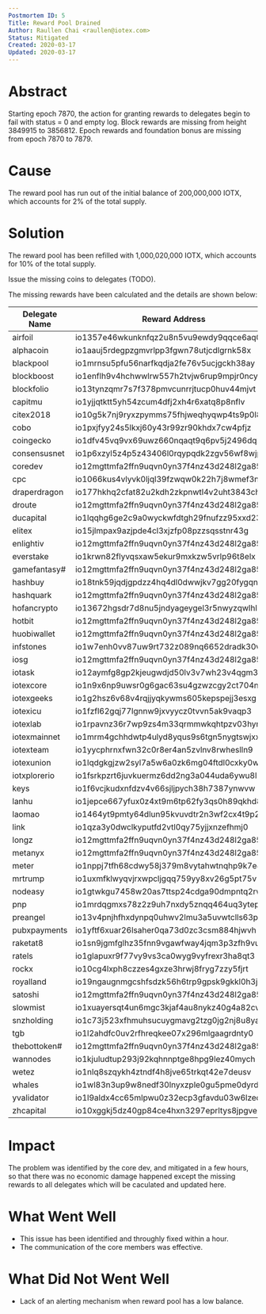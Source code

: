 ```yaml
---
Postmortem ID: 5
Title: Reward Pool Drained
Author: Raullen Chai <raullen@iotex.com>
Status: Mitigated
Created: 2020-03-17
Updated: 2020-03-17
---
```



# Abstract

Starting epoch 7870, the action for granting rewards to delegates begin to fail with status = 0 and empty log.
Block rewards are missing from height 3849915 to 3856812. Epoch rewards and foundation bonus are missing from epoch 7870 to 7879. 

# Cause

The reward pool has run out of the initial balance of 200,000,000 IOTX, which accounts for 2% of the total supply.

# Solution

The reward pool has been refilled with 1,000,020,000 IOTX, which accounts for 10% of the total supply.

Issue the missing coins to delegates (TODO).

The missing rewards have been calculated and the details are shown below:

| Delegate Name | Reward Address                            | Block Rewards          | Epoch Rewards           | Foundation Bonus      |
|---------------|-------------------------------------------|------------------------|-------------------------|-----------------------|
| airfoil       | io1357e46wkunknfqz2u8n5vu9ewdy9qqce6aq0yw | 1344000000000000000000 | 4476745477659495169830  | 800000000000000000000 |
| alphacoin     | io1aauj5rdegpzgmvrlpp3fgwn78utjcdlgrnk58x | 0                      | 77898234422745784284    | 0                     |
| blackpool     | io1mrnsu5pfu56narfkqdja2fe76v5ucjgckh38ay | 0                      | 10798769578890559692    | 0                     |
| blockboost    | io1enflh9v4hchwwlrw557h2tvjw6rup9mpjr0ncy | 1576000000000000000000 | 2890873954589734538840  | 800000000000000000000 |
| blockfolio    | io13tynzqmr7s7f378pmvcunrrjtucp0huv44mjvt | 1440000000000000000000 | 3332708955942322723040  | 800000000000000000000 |
| capitmu       | io1yjjqtktt5yh54zcum4dfj2xh4r6xatq8p8nflv | 1784000000000000000000 | 2996000311271424751148  | 800000000000000000000 |
| citex2018     | io10g5k7nj9ryxzpymms75fhjweqhyqwp4ts9p0l8 | 0                      | 641803098741908729246   | 0                     |
| cobo          | io1pxjfyy24s5lkxj60y43r99zr90khdx7cw4pfjz | 0                      | 1989645016947512719443  | 0                     |
| coingecko     | io1dfv45vq9vx69uwz660nqaqt9q6pv5j2496dq27 | 2056000000000000000000 | 2493276436740802017833  | 800000000000000000000 |
| consensusnet  | io1p6xzyl5z4p5z43406l0rqypqdk2zgv56wf8wjp | 0                      | 1402134980565407222663  | 0                     |
| coredev       | io12mgttmfa2ffn9uqvn0yn37f4nz43d248l2ga85 | 1576000000000000000000 | 10747500504876575733325 | 800000000000000000000 |
| cpc           | io1066kus4vlyvk0ljql39fzwqw0k22h7j8wmef3n | 1000000000000000000000 | 5031964568834372761106  | 800000000000000000000 |
| draperdragon  | io177hkhq2cfat82u2kdh2zkpnwtl4v2uht3843ch | 1096000000000000000000 | 3569934318866323267377  | 800000000000000000000 |
| droute        | io12mgttmfa2ffn9uqvn0yn37f4nz43d248l2ga85 | 2008000000000000000000 | 8705957781951824978904  | 800000000000000000000 |
| ducapital     | io1lqqhg6ge2c9a0wyckwfdtgh29fnufzz95xxd23 | 1536000000000000000000 | 4257912807763577014663  | 800000000000000000000 |
| elitex        | io15jlmpax9azjpde4cl3xjzfp08pzzsqsstnr43g | 1096000000000000000000 | 3246412885817309267688  | 800000000000000000000 |
| enlightiv     | io12mgttmfa2ffn9uqvn0yn37f4nz43d248l2ga85 | 1240000000000000000000 | 7022071660530433696161  | 800000000000000000000 |
| everstake     | io1krwn82flyvqsxaw5ekur9mxkzw5vrlp96t8elx | 0                      | 230966063744136611535   | 0                     |
| gamefantasy#  | io12mgttmfa2ffn9uqvn0yn37f4nz43d248l2ga85 | 1336000000000000000000 | 5993191962136651026368  | 800000000000000000000 |
| hashbuy       | io18tnk59jqdjgpdzz4hq4dl0dwwjkv7gg20fygqn | 1824000000000000000000 | 5051345693032426374119  | 800000000000000000000 |
| hashquark     | io12mgttmfa2ffn9uqvn0yn37f4nz43d248l2ga85 | 816000000000000000000  | 3189457595174405853947  | 800000000000000000000 |
| hofancrypto   | io13672hgsdr7d8nu5jndyageygel3r5nwyzqwlhl | 1824000000000000000000 | 3577492675672630122073  | 800000000000000000000 |
| hotbit        | io12mgttmfa2ffn9uqvn0yn37f4nz43d248l2ga85 | 1440000000000000000000 | 5939809473092192461587  | 800000000000000000000 |
| huobiwallet   | io12mgttmfa2ffn9uqvn0yn37f4nz43d248l2ga85 | 1824000000000000000000 | 6309005428389772982952  | 800000000000000000000 |
| infstones     | io1w7enh0vv87uw9rt732z089nq6652dradk30vlu | 0                      | 1827040431916366810508  | 0                     |
| iosg          | io12mgttmfa2ffn9uqvn0yn37f4nz43d248l2ga85 | 1584000000000000000000 | 5767378783429404737374  | 800000000000000000000 |
| iotask        | io12aymfg8gp2kjeugwdjd50lv3v7wh23v4qgm3x4 | 0                      | 1432891413885232414301  | 0                     |
| iotexcore     | io1n9x6np9uwsr0g6gac63su4gzwzcgy2ct704nmn | 0                      | 3674542293514446313132  | 800000000000000000000 |
| iotexgeeks    | io1g2hsz6v68v4rqjjyqkywms605kepspejj3esxg | 0                      | 1445923610942877981834  | 0                     |
| iotexicu      | io1fzfl62gqj77lgnnw9jxvyycz0tvvn5ak9vaqp3 | 0                      | 303588417736852478281   | 0                     |
| iotexlab      | io1rpavnz36r7wp9zs4m33qrmmwkqhtpzv03hyr9t | 1968000000000000000000 | 3754532000779446328836  | 800000000000000000000 |
| iotexmainnet  | io1mrm4gchhdwtp4ulyd8yqus9s6tgn5nygtswjxx | 0                      | 6618465660805268665     | 0                     |
| iotexteam     | io1yycphrnxfwn32c0r8er4an5zvlnv8rwheslln9 | 1824000000000000000000 | 4637092222880514820081  | 800000000000000000000 |
| iotexunion    | io1lqdgkgjzw2syl7a5w6a0zk6mg04ftdl0cxky0w | 0                      | 666322431796489188840   | 0                     |
| iotxplorerio  | io1fsrkpzrt6juvkuermz6dd2ng3a044uda6ywu8l | 2056000000000000000000 | 4575072217372584400539  | 800000000000000000000 |
| keys          | io1f6vcjkudxnfdzv4v66sjljpych38h7387ynwvw | 0                      | 278094435562301568879   | 0                     |
| lanhu         | io1jepce667yfux0z4xt9m6tp62fy3qs0h89qkhd8 | 0                      | 1970779783863051640     | 0                     |
| laomao        | io1464yt9pmty64dlun95kvuvdtr2n3wf2cx4t9p2 | 1296000000000000000000 | 5756914992834418471699  | 800000000000000000000 |
| link          | io1qza3y0dwclkyputfd2vtl0qy75yjjxnzefhmj0 | 0                      | 7366019873071334124     | 0                     |
| longz         | io12mgttmfa2ffn9uqvn0yn37f4nz43d248l2ga85 | 1576000000000000000000 | 3888568421459962489069  | 800000000000000000000 |
| metanyx       | io12mgttmfa2ffn9uqvn0yn37f4nz43d248l2ga85 | 1480000000000000000000 | 7103558311223258369993  | 800000000000000000000 |
| meter         | io1nppj7tfh68cdwy58j379m8vytahwtnqhp9k7e4 | 0                      | 9199492992124257        | 0                     |
| mrtrump       | io1uxmfklwyqvjrxwpcljgqq759yy8xv26g5pt75v | 1008000000000000000000 | 3818547840994107276587  | 800000000000000000000 |
| nodeasy       | io1gtwkgu7458w20as7ttsp24cdga90dmpntq2rwr | 0                      | 211695284944520825909   | 0                     |
| pnp           | io1mrdqgmxs78z2z9uh7nxdy5znqq464uq3ytep99 | 1296000000000000000000 | 4176192884679072070203  | 800000000000000000000 |
| preangel      | io13v4pnjhfhxdynpq0uhwv2lmu3a5uvwtclls63p | 1488000000000000000000 | 2979424403806022371711  | 800000000000000000000 |
| pubxpayments  | io1yftf6xuar26lsaher0qa73d0zc3csm884hjwvh | 1680000000000000000000 | 8366464791628485020839  | 800000000000000000000 |
| raketat8      | io1sn9jgmfglhz35fnn9vgawfway4jqm3p3zfh9vu | 0                      | 14327717426995730854    | 0                     |
| ratels        | io1glapuxr9f77vy9vs3ca0wyg9vyfrexr3ha8qt3 | 1776000000000000000000 | 3122560725224185796467  | 800000000000000000000 |
| rockx         | io10cg4lxph8czzes4gxze3hrwj8fryg7zzy5fjrt | 1712000000000000000000 | 3072112550994168606267  | 800000000000000000000 |
| royalland     | io19ngaugnmgcshfsdzk56h6trp9gpsk9gkkl0h3j | 2008000000000000000000 | 6456348798787207526060  | 800000000000000000000 |
| satoshi       | io12mgttmfa2ffn9uqvn0yn37f4nz43d248l2ga85 | 864000000000000000000  | 3007275393743187624968  | 800000000000000000000 |
| slowmist      | io1xuayersqt4un6mgc3kjaf4au8nykz40g4a82cv | 0                      | 1101875884469814297150  | 0                     |
| snzholding    | io1c73j523xfhmuhsucuygmavg2tzg0jg2nj8u8ya | 0                      | 1174817172175525598806  | 0                     |
| tgb           | io1l2ahdfc0uv2rfhreqkee07x296mlgaagrdnty0 | 0                      | 1533764667285258031124  | 0                     |
| thebottoken#  | io12mgttmfa2ffn9uqvn0yn37f4nz43d248l2ga85 | 0                      | 1997358258961328987911  | 0                     |
| wannodes      | io1kjuludtup293j92kqhnnptge8hpg9lez40mych | 0                      | 805872495652928132108   | 0                     |
| wetez         | io1nlq8szqykh4ztndf4h8jve65trkqt42e7deusv | 0                      | 598981581391221590167   | 0                     |
| whales        | io1wl83n3up9w8nedf30lnyxzple0gu5pme0dyrds | 0                      | 677446320282203549079   | 0                     |
| yvalidator    | io1l9aldx4cc65mlpwu0z32ecp3gfavdu03w6lzed | 1584000000000000000000 | 3492167357586198591606  | 800000000000000000000 |
| zhcapital     | io10xggkj5dz40gp84ce4hxn3297eprltys8jpgve | 1200000000000000000000 | 2195255240931779790585  | 800000000000000000000 |

# Impact

The problem was identified by the core dev, and mitigated in a few hours, so that there was no economic damage happened except the missing rewards to all delegates which will be caculated and updated here. 

# What Went Well

- This issue has been identified and throughly fixed within a hour.
- The communication of the core members was effective.

# What Did Not Went Well

- Lack of an alerting mechanism when reward pool has a low balance. 
